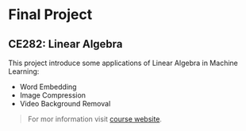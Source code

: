 # Final Project

## CE282: Linear Algebra

This project introduce some applications of Linear Algebra in Machine Learning:

- Word Embedding
- Image Compression
- Video Background Removal

> For mor information visit [course website](https://jabrekh.github.io).
